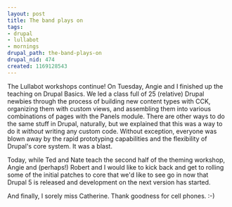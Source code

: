 ```yaml
--- 
layout: post
title: The band plays on
tags: 
- drupal
- lullabot
- mornings
drupal_path: the-band-plays-on
drupal_nid: 474
created: 1169128543
---
```

The Lullabot workshops continue! On Tuesday, Angie and I finished up the teaching on Drupal Basics. We led a class full of 25 (relative) Drupal newbies through the process of building new content types with CCK, organizing them with custom views, and assembling them into various combinations of pages with the Panels module. There are other ways to do the same stuff in Drupal, naturally, but we explained that this was a way to do it <i>without</i> writing any custom code. Without exception, everyone was blown away by the rapid prototyping capabilities and the flexibility of Drupal's core system. It was a blast.



Today, while Ted and Nate teach the second half of the theming workshop, Angie and (perhaps!) Robert and I would like to kick back and get to rolling some of the initial patches to core that we'd like to see go in now that Drupal 5 is released and development on the next version has started.



And finally, I sorely miss Catherine. Thank goodness for cell phones. :-)
